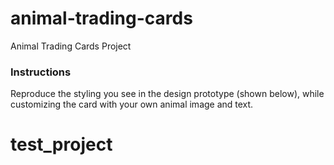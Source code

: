 
# animal-trading-cards
Animal Trading Cards Project


### Instructions
Reproduce the styling you see in the design prototype (shown below), while customizing the card with your own animal image and text.

# test_project
